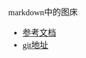 <span  style="font-family: Simsun,serif; font-size: 17px; ">

markdown中的图床

- [参考文档](https://www.cnblogs.com/zenglintao/p/12876346.html)
- [git地址](https://github.com/Molunerfinn/PicGo)

</span>